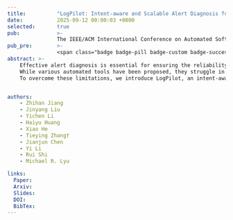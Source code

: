 ```yaml
---
title:          "LogPilot: Intent-aware and Scalable Alert Diagnosis for Large-scale Online Service Systems"
date:           2025-09-12 00:00:03 +0800
selected:       true
pub:            >-
                The IEEE/ACM International Conference on Automated Software Engineering, Seoul, South Korea, Nov 2025.
pub_pre:        >-
                <span class="badge badge-pill badge-custom badge-success">ASE'25</span>
abstract: >-
    Effective alert diagnosis is essential for ensuring the reliability of large-scale online service systems.
    While various automated tools have been proposed, they struggle in practice due to alert-agnostic log scoping and the inability to organize complex data effectively for reasoning.
    To overcome these limitations, we introduce LogPilot, an intent-aware and scalable log-based framework powered by LLMs for automated alert diagnosis.


authors:
    - Zhihan Jiang
    - Jinyang Liu
    - Yichen Li
    - Haiyu Huang
    - Xiao He
    - Tieying Zhang†
    - Jianjun Chen
    - Yi Li
    - Rui Shi
    - Michael R. Lyu

links:
  Paper: 
  Arxiv: 
  Slides: 
  DOI: 
  BibTex: 
---
```

